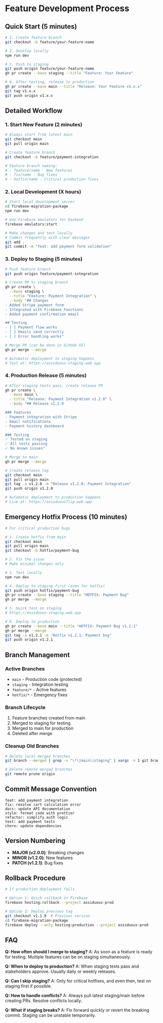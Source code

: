 # Feature Development Process

## Quick Start (5 minutes)

```bash
# 1. Create feature branch
git checkout -b feature/your-feature-name

# 2. Develop locally
npm run dev

# 3. Push to staging
git push origin feature/your-feature-name
gh pr create --base staging --title "Feature: Your Feature"

# 4. After testing, release to production
gh pr create --base main --title "Release: Your Feature v1.x.x"
git tag v1.x.x
git push origin v1.x.x
```

## Detailed Workflow

### 1. Start New Feature (2 minutes)

```bash
# Always start from latest main
git checkout main
git pull origin main

# Create feature branch
git checkout -b feature/payment-integration

# Feature branch naming:
# - feature/name - New features
# - fix/name - Bug fixes  
# - hotfix/name - Critical production fixes
```

### 2. Local Development (X hours)

```bash
# Start local development server
cd firebase-migration-package
npm run dev

# Use Firebase emulators for backend
firebase emulators:start

# Make changes and test locally
# Commit frequently with clear messages
git add .
git commit -m "feat: add payment form validation"
```

### 3. Deploy to Staging (5 minutes)

```bash
# Push feature branch
git push origin feature/payment-integration

# Create PR to staging branch
gh pr create \
  --base staging \
  --title "Feature: Payment Integration" \
  --body "## Changes
- Added Stripe payment form
- Integrated with Firebase Functions
- Added payment confirmation email

## Testing
- [ ] Payment flow works
- [ ] Emails send correctly
- [ ] Error handling works"

# Merge PR (can be done in GitHub UI)
gh pr merge --merge

# Automatic deployment to staging happens
# Test at: https://assiduous-staging.web.app
```

### 4. Production Release (5 minutes)

```bash
# After staging tests pass, create release PR
gh pr create \
  --base main \
  --title "Release: Payment Integration v1.2.0" \
  --body "## Release v1.2.0

### Features
- Payment integration with Stripe
- Email notifications
- Payment history dashboard

### Testing
✅ Tested on staging
✅ All tests passing
✅ No known issues"

# Merge to main
gh pr merge --merge

# Create release tag
git checkout main
git pull origin main
git tag -a v1.2.0 -m "Release v1.2.0: Payment Integration"
git push origin v1.2.0

# Automatic deployment to production happens
# Live at: https://assiduousflip.web.app
```

## Emergency Hotfix Process (10 minutes)

```bash
# For critical production bugs

# 1. Create hotfix from main
git checkout main
git pull origin main
git checkout -b hotfix/payment-bug

# 2. Fix the issue
# Make minimal changes only

# 3. Test locally
npm run dev

# 4. Deploy to staging first (even for hotfix)
git push origin hotfix/payment-bug
gh pr create --base staging --title "HOTFIX: Payment Bug"
gh pr merge --merge

# 5. Quick test on staging
# https://assiduous-staging.web.app

# 6. Deploy to production
gh pr create --base main --title "HOTFIX: Payment Bug v1.2.1"
gh pr merge --merge
git tag -a v1.2.1 -m "Hotfix v1.2.1: Payment bug"
git push origin v1.2.1
```

## Branch Management

### Active Branches
- `main` - Production code (protected)
- `staging` - Integration testing
- `feature/*` - Active features
- `hotfix/*` - Emergency fixes

### Branch Lifecycle
1. Feature branches created from main
2. Merged to staging for testing
3. Merged to main for production
4. Deleted after merge

### Cleanup Old Branches
```bash
# Delete local merged branches
git branch --merged | grep -v "\*\|main\|staging" | xargs -n 1 git branch -d

# Delete remote merged branches
git remote prune origin
```

## Commit Message Convention

```
feat: add payment integration
fix: resolve cart calculation error
docs: update API documentation
style: format code with prettier
refactor: simplify auth logic
test: add payment tests
chore: update dependencies
```

## Version Numbering

- **MAJOR (v2.0.0)**: Breaking changes
- **MINOR (v1.2.0)**: New features
- **PATCH (v1.2.1)**: Bug fixes

## Rollback Procedure

```bash
# If production deployment fails

# Option 1: Quick rollback in Firebase
firebase hosting:rollback --project assiduous-prod

# Option 2: Deploy previous tag
git checkout v1.1.9  # Previous version
cd firebase-migration-package
firebase deploy --only hosting:production --project assiduous-prod
```

## FAQ

**Q: How often should I merge to staging?**
A: As soon as a feature is ready for testing. Multiple features can be on staging simultaneously.

**Q: When to deploy to production?**
A: When staging tests pass and stakeholders approve. Usually daily or weekly releases.

**Q: Can I skip staging?**
A: Only for critical hotfixes, and even then, test on staging first if possible.

**Q: How to handle conflicts?**
A: Always pull latest staging/main before creating PRs. Resolve conflicts locally.

**Q: What if staging breaks?**
A: Fix forward quickly or revert the breaking commit. Staging can be unstable temporarily.